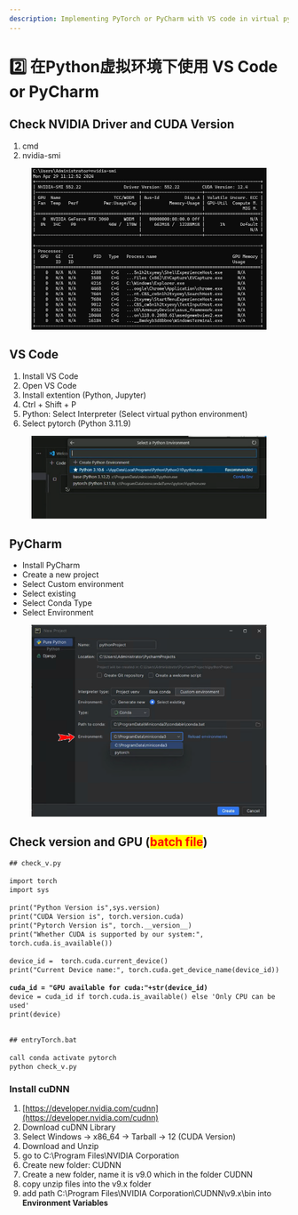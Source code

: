 ```yaml
---
description: Implementing PyTorch or PyCharm with VS code in virtual python environment
---
```


# 2️⃣ 在Python虚拟环境下使用 VS Code or PyCharm

## Check NVIDIA Driver and CUDA Version&#x20;

1. cmd
2. nvidia-smi

<figure><img src="../../.gitbook/assets/image (19).png" alt=""><figcaption></figcaption></figure>

## VS Code

1. Install VS Code
2. Open VS Code
3. Install extention (Python, Jupyter)&#x20;
4. Ctrl + Shift + P
5. Python: Select Interpreter  (Select virtual python environment)
6. Select pytorch (Python 3.11.9)

<figure><img src="../../.gitbook/assets/image (7).png" alt=""><figcaption></figcaption></figure>

## PyCharm

* Install PyCharm
* Create a new project
* Select Custom environment
* Select existing
* Select Conda Type
* Select Environment

<figure><img src="../../.gitbook/assets/image (18).png" alt=""><figcaption></figcaption></figure>

## Check version and GPU (<mark style="color:red;">batch file</mark>)

<pre><code>## check_v.py

import torch
import sys

print("Python Version is",sys.version)
print("CUDA Version is", torch.version.cuda)
print("Pytorch Version is", torch.__version__)
print("Whether CUDA is supported by our system:", torch.cuda.is_available())

device_id =  torch.cuda.current_device()
print("Current Device name:", torch.cuda.get_device_name(device_id))

<strong>cuda_id = "GPU available for cuda:"+str(device_id)
</strong>device = cuda_id if torch.cuda.is_available() else 'Only CPU can be used'
print(device)

</code></pre>

```
## entryTorch.bat

call conda activate pytorch
python check_v.py
```



### Install cuDNN

1. [https://developer.nvidia.com/cudnn](https://developer.nvidia.com/cudnn)
2. Download cuDNN Library
3. Select Windows -> x86\_64 -> Tarball -> 12 (CUDA  Version)
4. Download and Unzip
5. go to C:\Program Files\NVIDIA Corporation
6. Create new folder: CUDNN
7. Create a new folder, name it is v9.0 which in the folder CUDNN
8. copy unzip files into the v9.x folder
9. add path C:\Program Files\NVIDIA Corporation\CUDNN\v9.x\bin into **Environment Variables**
